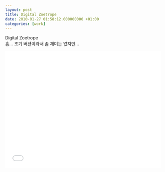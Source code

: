 ```yaml
---
layout: post
title: Digital Zoetrope
date: 2010-01-27 01:58:12.000000000 +01:00
categories: [work]
---
```

<p>Digital Zoetrope<br />
흠... 초기 버젼이라서 좀 재미는 없지만...</p>

<iframe src="//player.vimeo.com/video/8714533" width="500" height="375" frameborder="0" webkitallowfullscreen mozallowfullscreen allowfullscreen></iframe>